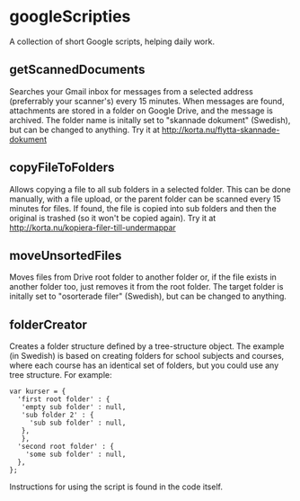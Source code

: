 googleScripties
===============

A collection of short Google scripts, helping daily work.

getScannedDocuments
-------------------
Searches your Gmail inbox for messages from a selected address (preferrably your scanner's) every 15 minutes. When messages are found, attachments are stored in a folder on Google Drive, and the message is archived. The folder name is initally set to "skannade dokument" (Swedish), but can be changed to anything.
Try it at http://korta.nu/flytta-skannade-dokument

copyFileToFolders
-----------------
Allows copying a file to all sub folders in a selected folder. This can be done manually, with a file upload, or the parent folder can be scanned every 15 minutes for files. If found, the file is copied into sub folders and then the original is trashed (so it won't be copied again).
Try it at http://korta.nu/kopiera-filer-till-undermappar

moveUnsortedFiles
-----------------
Moves files from Drive root folder to another folder or, if the file exists in another folder too, just removes it from the root folder. The target folder is initally set to "osorterade filer" (Swedish), but can be changed to anything.

folderCreator
-------------
Creates a folder structure defined by a tree-structure object. The example (in Swedish) is based on creating folders for school subjects and courses, where each course has an identical set of folders, but you could use any tree structure. For example:

    var kurser = {
      'first root folder' : {
       'empty sub folder' : null,
       'sub folder 2' : {
         'sub sub folder' : null,
       },
       },
      'second root folder' : {
        'some sub folder' : null,
      },
    };

Instructions for using the script is found in the code itself.
